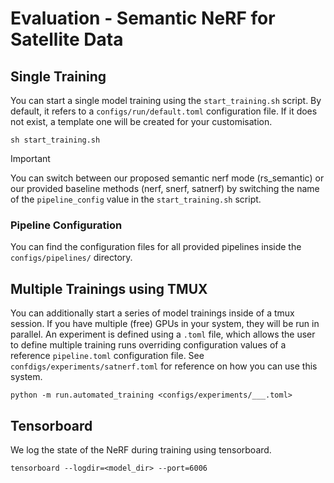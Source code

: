 Evaluation - Semantic NeRF for Satellite Data
=== 


## Single Training

You can start a single model training using the `start_training.sh` script.
By default, it refers to a `configs/run/default.toml` configuration file. If it does not exist, 
a template one will be created for your customisation.

    sh start_training.sh

> [!IMPORTANT]  
> You can switch between our proposed semantic nerf mode (rs_semantic) or our provided baseline methods (nerf, snerf, satnerf) by switching the name of the
> `pipeline_config` value in the `start_training.sh` script.

### Pipeline Configuration

You can find the configuration files for all provided pipelines inside the 
`configs/pipelines/` directory.

## Multiple Trainings using TMUX 

You can additionally start a series of model trainings inside of a tmux session.
If you have multiple (free) GPUs in your system, they will be run in parallel.
An experiment is defined using a `.toml` file, which allows the user to define multiple training runs overriding 
configuration values of a reference `pipeline.toml` configuration file.
See `confdigs/experiments/satnerf.toml` for reference on how you can use this system.

    python -m run.automated_training <configs/experiments/___.toml>

## Tensorboard

We log the state of the NeRF during training using tensorboard.

    tensorboard --logdir=<model_dir> --port=6006